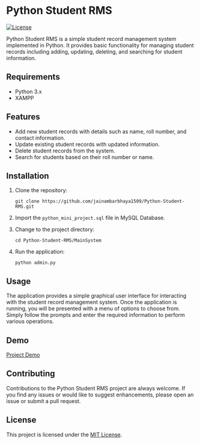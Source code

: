 # Python Student RMS

[![License](https://img.shields.io/badge/License-MIT-blue.svg)](https://opensource.org/licenses/MIT)

Python Student RMS is a simple student record management system implemented in Python. It provides basic functionality for managing student records including adding, updating, deleting, and searching for student information.   

## Requirements
- Python 3.x
- XAMPP 

## Features

- Add new student records with details such as name, roll number, and contact information.
- Update existing student records with updated information.
- Delete student records from the system.
- Search for students based on their roll number or name.

## Installation

1. Clone the repository:
   ```
   git clone https://github.com/jainambarbhaya1509/Python-Student-RMS.git
   ```
2. Import the `python_mini_project.sql` file in MySQL Database.

3. Change to the project directory:
   ```
   cd Python-Student-RMS/MainSystem
   ```
4. Run the application:
   ```
   python admin.py
   ```

## Usage    
The application provides a simple graphical user interface for interacting with the student record management system. Once the application is running, you will be presented with a menu of options to choose from. Simply follow the prompts and enter the required information to perform various operations.    

## Demo

[Project Demo](https://github.com/jainambarbhaya1509/Python-Student-RMS/assets/78131937/3728064a-3561-47dd-ba83-8535b1cb5a61)



## Contributing    
Contributions to the Python Student RMS project are always welcome. If you find any issues or would like to suggest enhancements, please open an issue or submit a pull request.    

## License
This project is licensed under the [MIT License](https://opensource.org/licenses/MIT).
